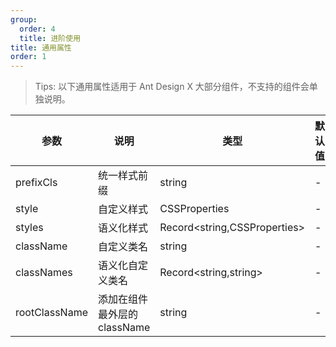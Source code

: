 ```yaml
---
group:
  order: 4
  title: 进阶使用
title: 通用属性
order: 1
---
```


> Tips: 以下通用属性适用于 Ant Design X 大部分组件，不支持的组件会单独说明。

| 参数          | 说明                         | 类型                         | 默认值 |
| ------------- | ---------------------------- | ---------------------------- | ------ |
| prefixCls     | 统一样式前缀                 | string                       | -      |
| style         | 自定义样式                   | CSSProperties                | -      |
| styles        | 语义化样式                   | Record<string,CSSProperties> | -      |
| className     | 自定义类名                   | string                       | -      |
| classNames    | 语义化自定义类名             | Record<string,string>        | -      |
| rootClassName | 添加在组件最外层的 className | string                       | -      |
